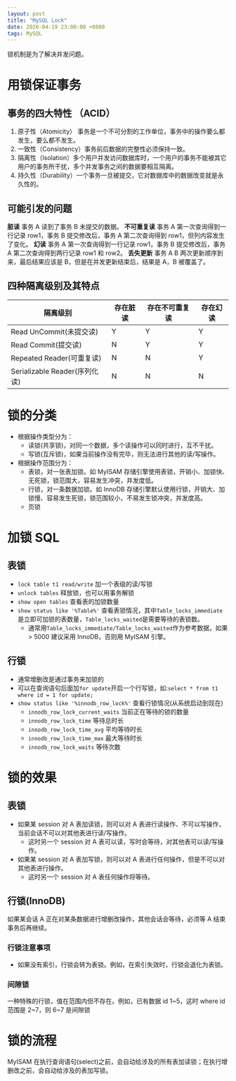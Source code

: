 ```yaml
---
layout: post
title: "MySQL Lock"
date: 2020-04-19 23:00:00 +0800
tags: MySQL
---
```


锁机制是为了解决并发问题。

# 用锁保证事务

## 事务的四大特性 （ACID）

1. 原子性（Atomicity） 事务是一个不可分割的工作单位，事务中的操作要么都发生，要么都不发生。
2. 一致性（Consistency）事务前后数据的完整性必须保持一致。
3. 隔离性（Isolation）多个用户并发访问数据库时，一个用户的事务不能被其它用户的事务所干扰，多个并发事务之间的数据要相互隔离。
4. 持久性（Durability）一个事务一旦被提交，它对数据库中的数据改变就是永久性的。

## 可能引发的问题

**脏读** 事务 A 读到了事务 B 未提交的数据。
**不可重复读** 事务 A 第一次查询得到一行记录 row1，事务 B 提交修改后，事务 A 第二次查询得到 row1，但列内容发生了变化。
**幻读** 事务 A 第一次查询得到一行记录 row1，事务 B 提交修改后，事务 A 第二次查询得到两行记录 row1 和 row2。
**丢失更新** 事务 A B 两次更新顺序到来，最后结果应该是 B，但是在并发更新结束后，结果是 A，B 被覆盖了。

## 四种隔离级别及其特点

| 隔离级别                      | 存在脏读 | 存在不可重复读 | 存在幻读 |
| ----------------------------- | -------- | -------------- | -------- |
| Read UnCommit(未提交读)       | Y        | Y              | Y        |
| Read Commit(提交读)           | N        | Y              | Y        |
| Repeated Reader(可重复读)     | N        | N              | Y        |
| Serializable Reader(序列化读) | N        | N              | N        |

# 锁的分类

- 根据操作类型分为：
  - 读锁(共享锁)，对同一个数据，多个读操作可以同时进行，互不干扰。
  - 写锁(互斥锁)，如果当前操作没有完毕，则无法进行其他的读/写操作。
- 根据操作范围分为：
  - 表锁，对一张表加锁。如 MyISAM 存储引擎使用表锁，开销小、加锁快、无死锁，锁范围大，容易发生冲突，并发度低。
  - 行锁，对一条数据加锁。如 InnoDB 存储引擎默认使用行锁，开销大、加锁慢、容易发生死锁，锁范围较小，不易发生锁冲突，并发度高。
  - 页锁

# 加锁 SQL

## 表锁

- `lock table t1 read/write` 加一个表级的读/写锁
- `unlock tables` 释放锁，也可以用事务解锁
- `show open tables` 查看表的加锁数量
- `show status like '%Table%'` 查看表锁情况，其中`Table_locks_immediate`是立即可加锁的表数量，`Table_locks_waited`是需要等待的表锁数。
  - 通常用`Table_locks_immediate/Table_locks_waited`作为参考数据，如果 > 5000 建议采用 InnoDB，否则用 MyISAM 引擎。

## 行锁

- 通常增删改是通过事务来加锁的
- 可以在查询语句后面加`for update`开启一个行写锁，如:`select * from t1 where id = 1 for update;`
- `show status like '%innodb_row_lock%'` 查看行锁情况(从系统启动到现在)
  - `innodb_row_lock_current_waits` 当前正在等待的锁的数量
  - `innodb_row_lock_time` 等待总时长
  - `innodb_row_lock_time_avg` 平均等待时长
  - `innodb_row_lock_time_max` 最大等待时长
  - `innodb_row_lock_waits` 等待次数

# 锁的效果

## 表锁

- 如果某 session 对 A 表加读锁，则可以对 A 表进行读操作、不可以写操作，当前会话不可以对其他表进行读/写操作。
  - 这时另一个 session 对 A 表可以读，写时会等待，对其他表可以读/写操作。
- 如果某 session 对 A 表加写锁，则可以对 A 表进行任何操作，但是不可以对其他表进行操作。
  - 这时另一个 session 对 A 表任何操作将等待。

## 行锁(InnoDB)

如果某会话 A 正在对某条数据进行增删改操作，其他会话会等待，必须等 A 结束事务后再继续。

### 行锁注意事项

- 如果没有索引，行锁会转为表锁。例如，在索引失效时，行锁会退化为表锁。

### 间隙锁

一种特殊的行锁，值在范围内但不存在。例如，已有数据 id 1~5，这时 where id 范围是 2~7，则 6~7 是间隙锁

# 锁的流程

MyISAM 在执行查询语句(select)之前，会自动给涉及的所有表加读锁；在执行增删改之前，会自动给涉及的表加写锁。
